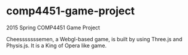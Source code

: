 # comp4451-game-project
2015 Spring COMP4451 Game Project

Cheesssssssemen, a Webgl-based game, is built by using Three.js and Physis.js. It is a King of Opera like game.
